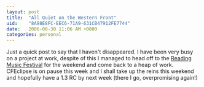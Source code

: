 ```yaml
---
layout: post
title:  "All Quiet on the Western Front"
uid:	"8A98E8FC-EEC6-71A9-631CB47912FE7744"
date:   2006-08-30 11:06 AM +0000
categories: personal
---
```

Just a quick post to say that I haven't disappeared. I have been very busy on a project at work, despite of this I managed to head off to the <a href="http://www.flickr.com/photos/markdrew/sets/72157594259378462/">Reading Music Festival</a> for the weekend and come back to a heap of work. CFEclipse is on pause this week and I shall take up the reins this weekend and hopefully have a 1.3 RC by next week (there I go, overpromising again!)